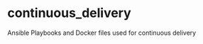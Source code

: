 continuous_delivery
===================

Ansible Playbooks and Docker files used for continuous delivery
